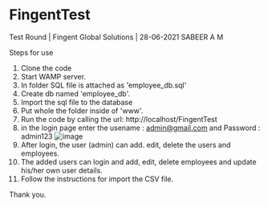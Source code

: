 # FingentTest
Test Round | Fingent Global Solutions | 28-06-2021
SABEER A M

Steps for use
1. Clone the code
2. Start WAMP server.
3. In folder SQL file is attached as 'employee_db.sql'
4. Create db named 'employee_db'.
5. Import the sql file to the database
6. Put whole the folder inside of 'www'.
7. Run the code by calling the url: http://localhost/FingentTest
8. in the login page enter the usename : admin@gmail.com and Password : admin123
 ![image](https://user-images.githubusercontent.com/66239386/123977747-e43a7180-d9dc-11eb-8cb7-c20ca7770b40.png)
9. After login, the user (admin) can add. edit, delete the users and employees.
10. The added users can login and add, edit, delete employees and update his/her own user details.
11. Follow the instructions for import the CSV file.

Thank you.
